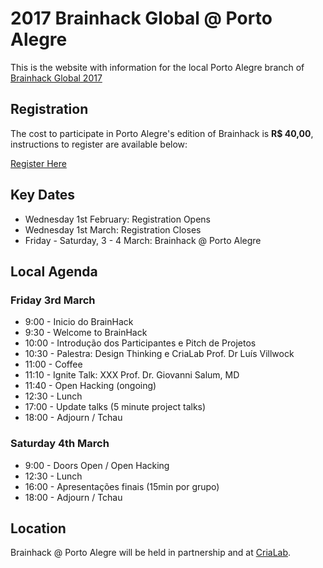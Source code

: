 # 2017 Brainhack Global @ Porto Alegre 

This is the website with information for the local Porto Alegre branch of [Brainhack Global 2017](http://events.brainhack.org/global2017/)

## Registration

The cost to participate in Porto Alegre's edition of Brainhack is **R$ 40,00**, instructions to register are available below: 

[Register Here](https://www.eventbrite.com/e/brainhack-global-porto-alegre-tickets-31284891954)

## Key Dates

- Wednesday 1st February: Registration Opens
- Wednesday 1st March: Registration Closes
- Friday - Saturday, 3 - 4 March: Brainhack @ Porto Alegre

## Local Agenda

### Friday 3rd March

- 9:00  - Inicio do BrainHack
- 9:30  - Welcome to BrainHack
- 10:00 - Introdução dos Participantes e Pitch de Projetos
- 10:30 - Palestra: Design Thinking e CriaLab Prof. Dr Luís Villwock
- 11:00 - Coffee
- 11:10 - Ignite Talk: XXX Prof. Dr. Giovanni Salum, MD
- 11:40 - Open Hacking (ongoing)
- 12:30 - Lunch
- 17:00 - Update talks (5 minute project talks)
- 18:00 - Adjourn / Tchau

### Saturday 4th March

- 9:00  - Doors Open / Open Hacking 
- 12:30 - Lunch
- 16:00 - Apresentações finais (15min por grupo)
- 18:00 - Adjourn / Tchau 



## Location

Brainhack @ Porto Alegre will be held in partnership and at [CriaLab](http://www.pucrs.br/crialab). 
